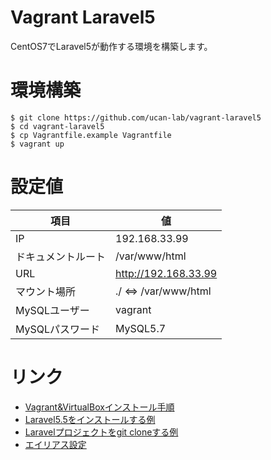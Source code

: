 # Vagrant Laravel5

CentOS7でLaravel5が動作する環境を構築します。

# 環境構築

```
$ git clone https://github.com/ucan-lab/vagrant-laravel5
$ cd vagrant-laravel5
$ cp Vagrantfile.example Vagrantfile
$ vagrant up
```

# 設定値

項目 | 値
--- | ---
IP | 192.168.33.99
ドキュメントルート | /var/www/html
URL | http://192.168.33.99
マウント場所 | ./ <=> /var/www/html
MySQLユーザー | vagrant
MySQLパスワード | MySQL5.7

# リンク

- [Vagrant&VirtualBoxインストール手順](https://github.com/ucan-lab/vagrant-laravel5/wiki/mac-vagrant-virtualbox-install)
- [Laravel5.5をインストールする例](https://github.com/ucan-lab/vagrant-laravel5/wiki/laravel5.5-install-example)
- [Laravelプロジェクトをgit cloneする例](https://github.com/ucan-lab/vagrant-laravel5/wiki/laravel-project-git-clone-example)
- [エイリアス設定](https://github.com/ucan-lab/vagrant-laravel5/blob/master/provision/project/.bash_aliases)
